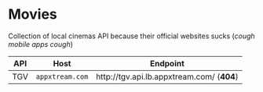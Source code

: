 # Movies
Collection of local cinemas API because their official websites sucks (*cough mobile apps cough*)


|API|Host|Endpoint|
|:---:|:---:|:---:|
|TGV|`appxtream.com`|http://<i></i>tgv.api.lb.appxtream.com/ (**404**)|
